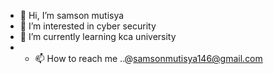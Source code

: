 - 👋 Hi, I’m samson mutisya
- 👀 I’m interested in  cyber security
- 🌱 I’m currently learning kca university
- - 📫 How to reach me ..@samsonmutisya146@gmail.com

<!---
wamtelez06/wamtelez06 is a ✨ special ✨ repository because its `README.md` (this file) appears on your GitHub profile.
You can click the Preview link to take a look at your changes.
--->
